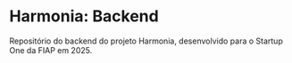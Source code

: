 # Harmonia: Backend

Repositório do backend do projeto Harmonia, desenvolvido para o Startup One da FIAP em 2025.